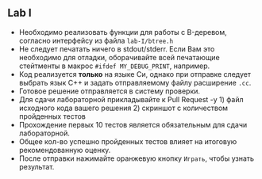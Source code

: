## Lab I

- Необходимо реализовать функции для работы с B-деревом, согласно интерфейсу из файла `lab-I/btree.h`
- Не следует печатать ничего в stdout/stderr. Если Вам это необходимо для отладки, оборачивайте всей печатающие стейтменты в макрос `#ifdef MY_DEBUG_PRINT`, например.
- Код реализуется **только** на языке Си, однако при отправке следует выбрать язык С++ и задать отправляемому файлу расширение `.cc`.
- Готовое решение отправляется в систему проверки.
- Для сдачи лабораторной прикладывайте к Pull Request -у 1) файл исходного кода вашего решения 2) скриншот с количеством пройденных тестов
- Прохождение первых 10 тестов является обязательным для сдачи лабораторной. 
- Общее кол-во успешно пройденных тестов влияет на итоговую рекомендованную оценку.
- После отправки нажимайте оранжевую кнопку `Играть`, чтобы узнать результат.